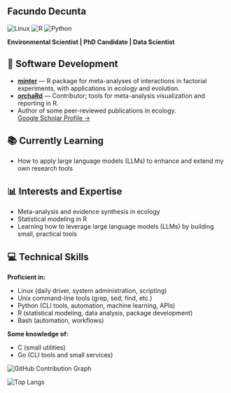## Facundo Decunta

![Linux](https://img.shields.io/badge/Linux-FCC624?style=flat&logo=linux&logoColor=black)
![R](https://img.shields.io/badge/R-276DC3?style=flat&logo=r&logoColor=white)
![Python](https://img.shields.io/badge/Python-3776AB?style=flat&logo=python&logoColor=white)

**Environmental Scientist | PhD Candidate | Data Scientist**

## 🔬 Software Development

- **[minter](https://github.com/fdecunta/minter)** — R package for meta-analyses of interactions in factorial experiments, with applications in ecology and evolution.
- **[orchaRd](https://github.com/daniel1noble/orchaRd)** — Contributor; tools for meta-analysis visualization and reporting in R.
- Author of some peer-reviewed publications in ecology.  
  [Google Scholar Profile →](https://scholar.google.com/citations?user=ZuiT7QMAAAAJ&hl=es&oi=ao)

## 📚 Currently Learning

- How to apply large language models (LLMs) to enhance and extend my own research tools

## 📊 Interests and Expertise

- Meta-analysis and evidence synthesis in ecology
- Statistical modeling in R 
- Learning how to leverage large language models (LLMs) by building small, practical tools

## 💻 Technical Skills

**Proficient in:**  
- Linux (daily driver, system administration, scripting)
- Unix command-line tools (grep, sed, find, etc.)  
- Python (CLI tools, automation, machine learning, APIs)  
- R (statistical modeling, data analysis, package development)  
- Bash (automation, workflows)

**Some knowledge of:**  
- C (small utilities)  
- Go (CLI tools and small services)

![GitHub Contribution Graph](https://github-readme-activity-graph.vercel.app/graph?username=fdecunta&theme=github)

![Top Langs](https://github-readme-stats.vercel.app/api/top-langs/?username=fdecunta&layout=compact)

